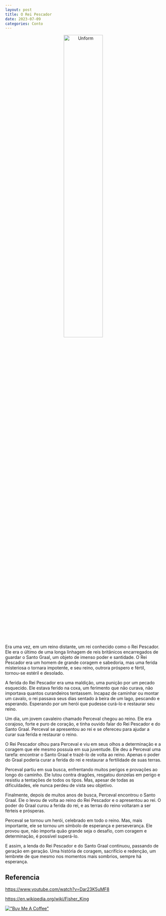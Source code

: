 ```yaml
---
layout: post
title: O Rei Pescador
date: 2023-07-09
categories: Conto
---
```


<p align="center">
<img src="{{ site.baseurl }}/images/2023-07-09-Santo-Graal.png" height="50%" width="50%" alt="Unform" />
</p>


Era uma vez, em um reino distante, um rei conhecido como o Rei Pescador. Ele era o último de uma longa linhagem de reis britânicos encarregados de guardar o Santo Graal, um objeto de imenso poder e santidade. O Rei Pescador era um homem de grande coragem e sabedoria, mas uma ferida misteriosa o tornara impotente, e seu reino, outrora próspero e fértil, tornou-se estéril e desolado.

A ferida do Rei Pescador era uma maldição, uma punição por um pecado esquecido. Ele estava ferido na coxa, um ferimento que não curava, não importava quantos curandeiros tentassem. Incapaz de caminhar ou montar um cavalo, o rei passava seus dias sentado à beira de um lago, pescando e esperando. Esperando por um herói que pudesse curá-lo e restaurar seu reino.

Um dia, um jovem cavaleiro chamado Perceval chegou ao reino. Ele era corajoso, forte e puro de coração, e tinha ouvido falar do Rei Pescador e do Santo Graal. Perceval se apresentou ao rei e se ofereceu para ajudar a curar sua ferida e restaurar o reino.

O Rei Pescador olhou para Perceval e viu em seus olhos a determinação e a coragem que ele mesmo possuía em sua juventude. Ele deu a Perceval uma tarefa: encontrar o Santo Graal e trazê-lo de volta ao reino. Apenas o poder do Graal poderia curar a ferida do rei e restaurar a fertilidade de suas terras.

Perceval partiu em sua busca, enfrentando muitos perigos e provações ao longo do caminho. Ele lutou contra dragões, resgatou donzelas em perigo e resistiu a tentações de todos os tipos. Mas, apesar de todas as dificuldades, ele nunca perdeu de vista seu objetivo.

Finalmente, depois de muitos anos de busca, Perceval encontrou o Santo Graal. Ele o levou de volta ao reino do Rei Pescador e o apresentou ao rei. O poder do Graal curou a ferida do rei, e as terras do reino voltaram a ser férteis e prósperas.

Perceval se tornou um herói, celebrado em todo o reino. Mas, mais importante, ele se tornou um símbolo de esperança e perseverança. Ele provou que, não importa quão grande seja o desafio, com coragem e determinação, é possível superá-lo.

E assim, a lenda do Rei Pescador e do Santo Graal continuou, passando de geração em geração. Uma história de coragem, sacrifício e redenção, um lembrete de que mesmo nos momentos mais sombrios, sempre há esperança.


## Referencia

https://www.youtube.com/watch?v=Dar23K5uMF8

https://en.wikipedia.org/wiki/Fisher_King

[!["Buy Me A Coffee"](https://user-images.githubusercontent.com/1376749/120938564-50c59780-c6e1-11eb-814f-22a0399623c5.png)](https://www.buymeacoffee.com/govinda777)